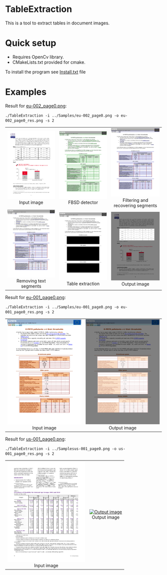 # TableExtraction

This is a tool to extract tables in document images.

# Quick setup 

* Requires OpenCv library.
* CMakeLists.txt provided for cmake.

To install the program see <a href="https://github.com/ngophuc/TableExtraction/blob/main/Install.txt">Install.txt</a> file

# Examples
<p>Result for <a href="https://github.com/ngophuc/TableExtraction/blob/main/Samples/eu-002_page0.png">eu-002_page0.png</a>: </p>&#x000A;&#x000A;
<pre class="code highlight js-syntax-highlight plaintext">
<code>./TableExtraction -i ../Samples/eu-002_page0.png -o eu-002_page0_res.png -s 2</code>
</pre>&#x000A;&#x000A;
<p>
  <table cellpadding="5">
    <tr>
    <td align="center" valign="center">
      <a href="https://github.com/ngophuc/TableExtraction/blob/main/Samples/eu-002_page0.png">
        <img width="250" src="https://github.com/ngophuc/TableExtraction/blob/main/Samples/eu-002_page0.png" alt="Input image" />
      </a>  
    <br />
    Input image
    </td>
    <td align="center" valign="center">
      <a href="https://github.com/ngophuc/TableExtraction/blob/main/Results/res_Seg.png">
        <img width="250" src="https://github.com/ngophuc/TableExtraction/blob/main/Results/res_Seg.png" alt="FBSD detector" />
      </a>
    <br />
    FBSD detector
    </td>  
    <td align="center" valign="center">
      <a href="https://github.com/ngophuc/TableExtraction/blob/main/Results/res_HVEg.png">
        <img width="250" src="https://github.com/ngophuc/TableExtraction/blob/main/Results/res_HVEg.png" alt="Filtering horizontal and vertical segments" />
      </a>
    <br />
    Filtering and recovering segments
    </td>
    </tr>
    <tr>
    <td align="center" valign="center">
      <a href="https://github.com/ngophuc/TableExtraction/blob/main/Results/res_HVT.png">
        <img width="250" src="https://github.com/ngophuc/TableExtraction/blob/main/Results/res_HVT.png" alt="Removing text segments" />
      </a>  
    <br />
    Removing text segments
    </td> 
    <td align="center" valign="center">
      <a href="https://github.com/ngophuc/TableExtraction/blob/main/Results/res_HVTable.png">
        <img width="250" src="https://github.com/ngophuc/TableExtraction/blob/main/Results/res_HVTable.png" alt="Table extraction" />
      </a>
    <br />
    Table extraction
    </td>
    <td align="center" valign="center">
      <a href="https://github.com/ngophuc/TableExtraction/blob/main/Results/eu-002_page0_res.png">
        <img width="250" src="https://github.com/ngophuc/TableExtraction/blob/main/Results/eu-002_page0_res.png" alt="Output image" />
      </a>
    <br />
    Output image
    </td>    
    </tr>
  </table>
</p>

<p>Result for <a href="https://github.com/ngophuc/TableExtraction/blob/main/Samples/eu-001_page0.png">eu-001_page0.png</a>: </p>&#x000A;&#x000A;
<pre class="code highlight js-syntax-highlight plaintext">
<code>./TableExtraction -i ../Samples/eu-001_page0.png -o eu-001_page0_res.png -s 2</code>
</pre>&#x000A;&#x000A;
<p>
<table cellpadding="5">
  <tr>
  <td align="center" valign="center">
    <a href="https://github.com/ngophuc/TableExtraction/blob/main/Samples/eu-001_page0.png">
      <img width="250" src="https://github.com/ngophuc/TableExtraction/blob/main/Samples/eu-001_page0.png" alt="Input image" />
    </a>  
  <br />
  Input image
  </td>
  <td align="center" valign="center">
    <a href="https://github.com/ngophuc/TableExtraction/blob/main/Results/eu-001_page0_res.png">
      <img width="250" src="https://github.com/ngophuc/TableExtraction/blob/main/Results/eu-001_page0_res.png" alt="Output image" />
    </a>
  <br />
  Output image
  </td>    
  </tr>
</table>

<p>Result for <a href="https://github.com/ngophuc/TableExtraction/blob/main/Samples/us-001_page0.png">us-001_page0.png</a>: </p>&#x000A;&#x000A;
<pre class="code highlight js-syntax-highlight plaintext">
<code>./TableExtraction -i ../Samplesus-001_page0.png -o us-001_page0_res.png -s 2</code>
</pre>&#x000A;&#x000A;
<p>
<table cellpadding="5">
  <tr>
  <td align="center" valign="center">
    <a href="https://github.com/ngophuc/TableExtraction/blob/main/Samples/us-001_page0.png">
      <img width="250" src="https://github.com/ngophuc/TableExtraction/blob/main/Samples/us-001_page0.png" alt="Input image" />
    </a>  
  <br />
  Input image
  </td>
  <td align="center" valign="center">
    <a href="https://github.com/ngophuc/TableExtraction/blob/main/Results/us-001_page0.png">
      <img width="250" src="https://github.com/ngophuc/TableExtraction/blob/main/Results/us-001_page0.png" alt="Output image" />
    </a>
  <br />
  Output image
  </td>    
  </tr>
</table>
